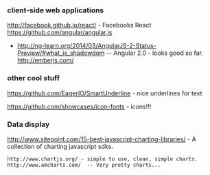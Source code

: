 
###  client-side web applications 

http://facebook.github.io/react/ - Facebooks React
https://github.com/angular/angular.js
 - http://ng-learn.org/2014/03/AngularJS-2-Status-Preview/#what_is_shadowdom -- Angular 2.0 - looks good so far.
http://emberjs.com/ 


### other cool stuff

https://github.com/EagerIO/SmartUnderline - nice underlines for text

https://github.com/showcases/icon-fonts - icons!!!

### Data display

http://www.sitepoint.com/15-best-javascript-charting-libraries/ - A collection of charting javascript sdks.

    http://www.chartjs.org/ - simple to use, clean, simple charts.
    http://www.amcharts.com/  -- Very pretty charts...
